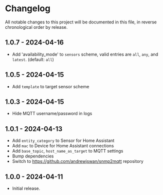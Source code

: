 # Changelog

All notable changes to this project will be documented in this file, in reverse chronological order by release.

## 1.0.7 - 2024-04-16

- Add 'availability_mode' to `sensors` scheme, valid entries are `all`, `any`, and `latest`. (default: `all`)

## 1.0.5 - 2024-04-15

- Add `template` to target sensor scheme

## 1.0.3 - 2024-04-15

- Hide MQTT username/password in logs

## 1.0.1 - 2024-04-13

- Add `entity_category` to Sensor for Home Assistant
- Add `mac` to Device for Home Assistant connections
- Add `base_topic`, `host_name_as_target` to MQTT settings
- Bump dependencies
- Switch to https://github.com/andrewjswan/snmp2mqtt repository

## 1.0.0 - 2024-04-11

- Initial release.
